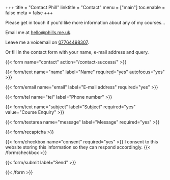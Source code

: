 +++
title = "Contact Phill"
linktitle = "Contact"
menu = ["main"]
toc.enable = false
meta = false
+++

Please get in touch if you'd like more information about any of my courses...

Email me at [hello@phills.me.uk](mailto:hello@phills.me.uk?subject=Climbing+Course+Enquiry).

Leave me a voicemail on [07764498307](tel:07764498307).

Or fill in the contact form with your name, e-mail address and query.

{{< form name="contact" action="/contact-success/" >}}

{{< form/text name="name" label="Name" required="yes" autofocus="yes" >}}

{{< form/email name="email" label="E-mail address" required="yes" >}}

{{< form/tel name="tel" label="Phone number" >}}

{{< form/text name="subject" label="Subject" required="yes" value="Course Enquiry" >}}

{{< form/textarea name="message" label="Message" required="yes" >}}

{{< form/recaptcha >}}

{{< form/checkbox name="consent" required="yes" >}}
I consent to this website storing this information so they can respond accordingly.
{{< /form/checkbox >}}

{{< form/submit label="Send" >}}

{{< /form >}}
